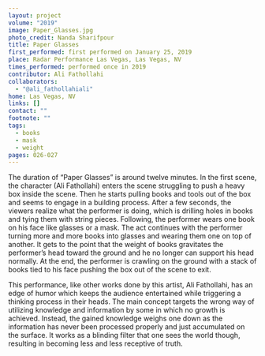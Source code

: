 ```yaml
---
layout: project
volume: "2019"
image: Paper_Glasses.jpg
photo_credit: Nanda Sharifpour
title: Paper Glasses
first_performed: first performed on January 25, 2019
place: Radar Performance Las Vegas, Las Vegas, NV
times_performed: performed once in 2019
contributor: Ali Fathollahi
collaborators:
  - "@ali_fathollahiali"
home: Las Vegas, NV
links: []
contact: ""
footnote: ""
tags:
  - books
  - mask
  - weight
pages: 026-027
---
```


The duration of “Paper Glasses” is around twelve minutes. In the first scene, the character (Ali Fathollahi) enters the scene struggling to push a heavy box inside the scene. Then he starts pulling books and tools out of the box and seems to engage in a building process. After a few seconds, the viewers realize what the performer is doing, which is drilling holes in books and tying them with string pieces. Following, the performer wears one book on his face like glasses or a mask. The act continues with the performer turning more and more books into glasses and wearing them one on top of another. It gets to the point that the weight of books gravitates the performer’s head toward the ground and he no longer can support his head normally. At the end, the performer is crawling on the ground with a stack of books tied to his face pushing the box out of the scene to exit.

This performance, like other works done by this artist, Ali Fathollahi, has an edge of humor which keeps the audience entertained while triggering a thinking process in their heads. The main concept targets the wrong way of utilizing knowledge and information by some in which no growth is achieved. Instead, the gained knowledge weighs one down as the information has never been processed properly and just accumulated on the surface. It works as a blinding filter that one sees the world though, resulting in becoming less and less receptive of truth.
